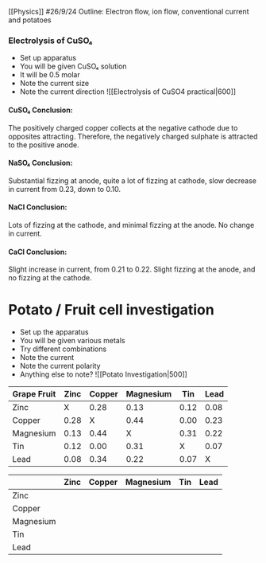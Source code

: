 [[Physics]]
#26/9/24
Outline: Electron flow, ion flow, conventional current and potatoes

### Electrolysis of CuSO₄
- Set up apparatus
- You will be given CuSO₄ solution
- It will be 0.5 molar
- Note the current size
- Note the current direction
![[Electrolysis of CuSO4 practical|600]]
#### CuSO₄ Conclusion:
The positively charged copper collects at the negative cathode due to opposites attracting. Therefore, the negatively charged sulphate is attracted to the positive anode.
#### NaSO₄ Conclusion:
Substantial fizzing at anode, quite a lot of fizzing at cathode, slow decrease in current from 0.23, down to 0.10.
#### NaCl Conclusion:
Lots of fizzing at the cathode, and minimal fizzing at the anode. No change in current.
#### CaCl Conclusion:
Slight increase in current, from 0.21 to 0.22. Slight fizzing at the anode, and no fizzing at the cathode.

# Potato / Fruit cell investigation
- Set up the apparatus
- You will be given various metals
- Try different combinations
- Note the current
- Note the current polarity
- Anything else to note?
![[Potato Investigation|500]]

| Grape Fruit | Zinc | Copper | Magnesium | Tin  | Lead |
| ----------- | ---- | ------ | --------- | ---- | ---- |
| Zinc        | X    | 0.28   | 0.13      | 0.12 | 0.08 |
| Copper      | 0.28 | X      | 0.44      | 0.00 | 0.23 |
| Magnesium   | 0.13 | 0.44   | X         | 0.31 | 0.22 |
| Tin         | 0.12 | 0.00   | 0.31      | X    | 0.07 |
| Lead        | 0.08 | 0.34   | 0.22      | 0.07 | X    |

|           | Zinc | Copper | Magnesium | Tin | Lead |
| --------- | ---- | ------ | --------- | --- | ---- |
| Zinc      |      |        |           |     |      |
| Copper    |      |        |           |     |      |
| Magnesium |      |        |           |     |      |
| Tin       |      |        |           |     |      |
| Lead      |      |        |           |     |      |
